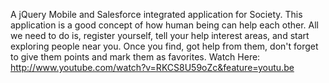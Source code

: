 A jQuery Mobile and Salesforce integrated application for Society. This application is a good concept of how human being can help each other. 
All we need to do is, register yourself, tell your help interest areas, and start exploring people near you.
Once you find, got help from them, don't forget to give them points and mark them as favorites.
Watch Here: http://www.youtube.com/watch?v=RKCS8U59oZc&feature=youtu.be
